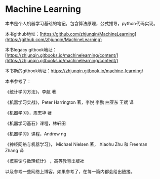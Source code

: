 # Machine Learning

本书是个人机器学习基础的笔记，包含算法原理，公式推导，python代码实现。

本书github地址：[https://github.com/zhjunqin/MachineLearning](https://github.com/zhjunqin/MachineLearning)

本书legacy gitbook地址：[https://zhjunqin.gitbooks.io/machinelearning/content/](https://zhjunqin.gitbooks.io/machinelearning/content/)

本书新的gitbook地址：https://zhjunqin.gitbook.io/machine-learning/

本书参考了：

《统计学习方法》，李航 著

《机器学习实战》，Peter Harrington 著，李悦 李鹏 曲亚东 王斌 译

《机器学习》，周志华 著

《机器学习基石》课程，林轩田

《机器学习》课程，Andrew ng

《神经网络与机器学习》， Michael Nielsen 著， Xiaohu Zhu 和 Freeman Zhang 译

《概率论与数理统计》 ，高等教育出版社

以及参考一些网络上博客，如果参考了，在每一篇内都会给出链接。

